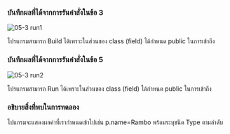 ### บันทึกผลที่ได้จากการรันคำสั่งในข้อ 3
![05-3 run1](https://github.com/kanoksiriboonkam/03376836-OOP-2566-Lab-05/assets/144196048/b204e12f-ebd3-4770-832b-50a4eb38db78)

โปรแกรมสามารถ Build ได้เพราะในส่วนของ class (field) ได้กำหนด public ในการเข้าถึง

### บันทึกผลที่ได้จากการรันคำสั่งในข้อ 5
![05-3 run2](https://github.com/kanoksiriboonkam/03376836-OOP-2566-Lab-05/assets/144196048/886b3e26-01ef-4e9b-9540-b97e2a314733)


โปรแกรมสามารถ Run ได้เพราะในส่วนของ class (field) ได้กำหนด public ในการเข้าถึง
### อธิบายสิ่งที่พบในการทดลอง
โปแกรมจะแสดงผลค่าที่เรากำหนดเข้าไปเช่น p.name=Rambo พร้อมระบุชนิด Type ตามลำดับ

